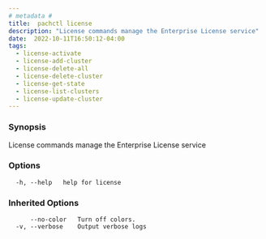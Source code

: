 ```yaml
---
# metadata # 
title:  pachctl license
description: "License commands manage the Enterprise License service"
date:  2022-10-11T16:50:12-04:00
tags:
  - license-activate
  - license-add-cluster
  - license-delete-all
  - license-delete-cluster
  - license-get-state
  - license-list-clusters
  - license-update-cluster
---
```


### Synopsis

License commands manage the Enterprise License service

### Options

```
  -h, --help   help for license
```

### Inherited Options

```
      --no-color   Turn off colors.
  -v, --verbose    Output verbose logs
```

